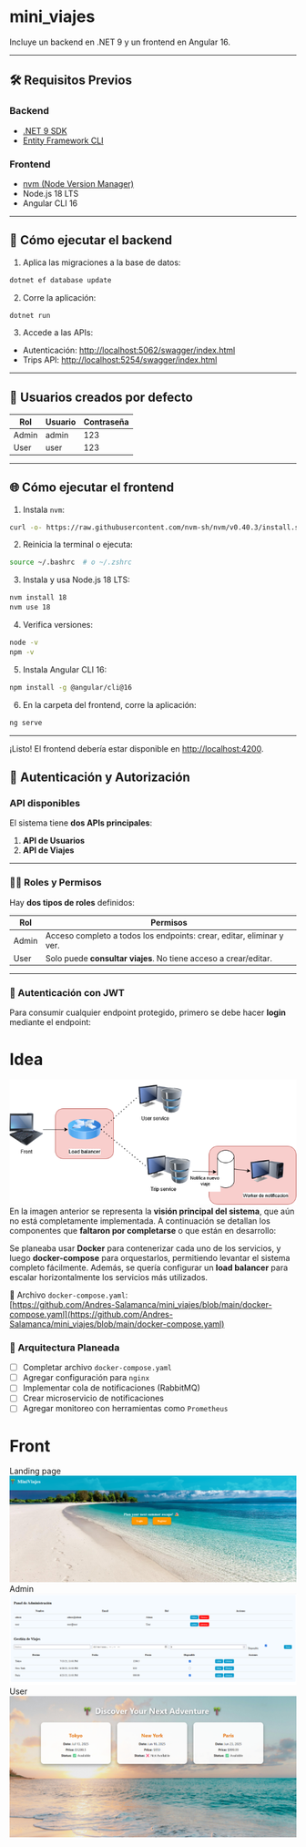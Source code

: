 # mini_viajes

Incluye un backend en .NET 9 y un frontend en Angular 16.

---

## 🛠️ Requisitos Previos

### Backend
- [.NET 9 SDK](https://dotnet.microsoft.com/en-us/download/dotnet/9.0)
- [Entity Framework CLI](https://learn.microsoft.com/en-us/ef/core/cli/dotnet)

### Frontend
- [nvm (Node Version Manager)](https://github.com/nvm-sh/nvm)
- Node.js 18 LTS
- Angular CLI 16

---

## 🚀 Cómo ejecutar el backend

1. Aplica las migraciones a la base de datos:
```bash
dotnet ef database update
````

2. Corre la aplicación:

```bash
dotnet run
```

3. Accede a las APIs:

* Autenticación: [http://localhost:5062/swagger/index.html](http://localhost:5062/swagger/index.html)
* Trips API: [http://localhost:5254/swagger/index.html](http://localhost:5254/swagger/index.html)

---

## 👤 Usuarios creados por defecto

| Rol   | Usuario | Contraseña |
| ----- | ------- | ---------- |
| Admin | admin   | 123        |
| User  | user    | 123        |

---

## 🌐 Cómo ejecutar el frontend

1. Instala `nvm`:

```bash
curl -o- https://raw.githubusercontent.com/nvm-sh/nvm/v0.40.3/install.sh | bash
```

2. Reinicia la terminal o ejecuta:

```bash
source ~/.bashrc  # o ~/.zshrc
```

3. Instala y usa Node.js 18 LTS:

```bash
nvm install 18
nvm use 18
```

4. Verifica versiones:

```bash
node -v
npm -v
```

5. Instala Angular CLI 16:

```bash
npm install -g @angular/cli@16
```

6. En la carpeta del frontend, corre la aplicación:

```bash
ng serve
```

---

¡Listo! El frontend debería estar disponible en [http://localhost:4200](http://localhost:4200).

## 🔐 Autenticación y Autorización

### API disponibles

El sistema tiene **dos APIs principales**:

1. **API de Usuarios**
2. **API de Viajes**

---

### 🧑💼 Roles y Permisos

Hay **dos tipos de roles** definidos:

| Rol   | Permisos                                                                 |
|--------|-------------------------------------------------------------------------|
| Admin  | Acceso completo a todos los endpoints: crear, editar, eliminar y ver.  |
| User   | Solo puede **consultar viajes**. No tiene acceso a crear/editar.       |

---

### 🔑 Autenticación con JWT

Para consumir cualquier endpoint protegido, primero se debe hacer **login** mediante el endpoint:

# Idea
![overview](assets/overiview.png)
En la imagen anterior se representa la **visión principal del sistema**, que aún no está completamente implementada. A continuación se detallan los componentes que **faltaron por completarse** o que están en desarrollo:

Se planeaba usar **Docker** para contenerizar cada uno de los servicios, y luego **docker-compose** para orquestarlos, permitiendo levantar el sistema completo fácilmente. Además, se quería configurar un **load balancer** para escalar horizontalmente los servicios más utilizados.

🔗 Archivo `docker-compose.yaml`:  
[https://github.com/Andres-Salamanca/mini_viajes/blob/main/docker-compose.yaml](https://github.com/Andres-Salamanca/mini_viajes/blob/main/docker-compose.yaml)


### 🧭 Arquitectura Planeada

* [ ] Completar archivo `docker-compose.yaml`
* [ ] Agregar configuración para `nginx`
* [ ] Implementar cola de notificaciones (RabbitMQ)
* [ ] Crear microservicio de notificaciones
* [ ] Agregar monitoreo con herramientas como `Prometheus`

# Front
Landing page
![lading](assets/landing.png)
Admin
![Admin](assets/admin.png)
User
![user](assets/user.png)

